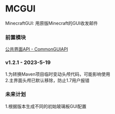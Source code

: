 # MCGUI  
MinecraftGUI: 用原版Minecraft的GUI收发邮件  
  
### 前置模块
[公共界面API - CommonGUIAPI](./CommonGUIAPI)  
  
### v1.2.1 - 2023-5-19  
1.为转换Maven项目临时变动头颅代码，可能影响使用  
2.主界面头颅已默认移除，防止1.7用户报错  
  
### 未来计划  
1.根据版本生成不同的初始玻璃板GUI配置